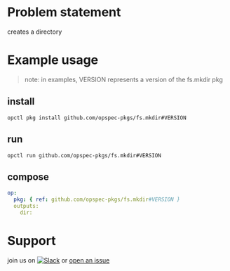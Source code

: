 # Problem statement
creates a directory

# Example usage

> note: in examples, VERSION represents a version of the fs.mkdir pkg

## install

```shell
opctl pkg install github.com/opspec-pkgs/fs.mkdir#VERSION
```

## run

```
opctl run github.com/opspec-pkgs/fs.mkdir#VERSION
```

## compose

```yaml
op:
  pkg: { ref: github.com/opspec-pkgs/fs.mkdir#VERSION }
  outputs: 
    dir:
```


# Support

join us on [![Slack](https://opspec-slackin.herokuapp.com/badge.svg)](https://opspec-slackin.herokuapp.com/)
or [open an issue](https://github.com/opspec-pkgs/fs.mkdir/issues)
